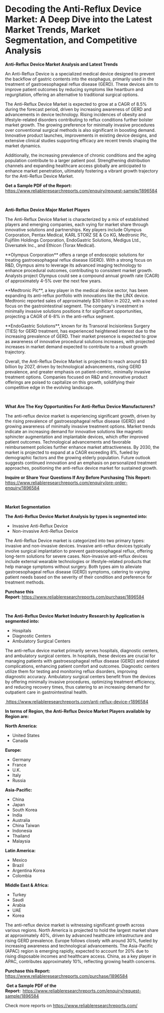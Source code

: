 <p><h1>Decoding the Anti-Reflux Device Market: A Deep Dive into the Latest Market Trends, Market Segmentation, and Competitive Analysis</h1></p><p><strong>Anti-Reflux Device Market Analysis and Latest Trends</strong></p>
<p><p>An Anti-Reflux Device is a specialized medical device designed to prevent the backflow of gastric contents into the esophagus, primarily used in the treatment of gastroesophageal reflux disease (GERD). These devices aim to improve patient outcomes by reducing symptoms like heartburn and regurgitation, offering an alternative to traditional surgical options. </p><p>The Anti-Reflux Device Market is expected to grow at a CAGR of 8.5% during the forecast period, driven by increasing awareness of GERD and advancements in device technology. Rising incidences of obesity and lifestyle-related disorders contributing to reflux conditions further bolster market growth. The growing preference for minimally invasive procedures over conventional surgical methods is also significant in boosting demand. Innovative product launches, improvements in existing device designs, and extensive clinical studies supporting efficacy are recent trends shaping the market dynamics. </p><p>Additionally, the increasing prevalence of chronic conditions and the aging population contribute to a larger patient pool. Strengthening distribution channels and expanding healthcare access globally are anticipated to enhance market penetration, ultimately fostering a vibrant growth trajectory for the Anti-Reflux Device Market.</p></p>
<p><strong>Get a Sample PDF of the Report:&nbsp;</strong> <a href="https://www.reliableresearchreports.com/enquiry/request-sample/1896584?utm_campaign=3297&utm_medium=2&utm_source=Github&utm_content=ia&utm_term=05032025&utm_id=anti-reflux-device">https://www.reliableresearchreports.com/enquiry/request-sample/1896584</a></p>
<p>&nbsp;</p>
<p><strong>Anti-Reflux Device Major Market Players</strong></p>
<p><p>The Anti-Reflux Device Market is characterized by a mix of established players and emerging companies, each vying for market share through innovative solutions and partnerships. Key players include Olympus Corporation, Pentax Medical, KARL STORZ SE & Co KG, Medtronic Plc, Fujifilm Holdings Corporation, EndoGastric Solutions, Medigus Ltd., Diversatek Inc., and Ethicon (Torax Medical).</p><p>**Olympus Corporation** offers a range of endoscopic solutions for treating gastroesophageal reflux disease (GERD). With a strong focus on R&D, Olympus aims to leverage its advanced imaging technology to enhance procedural outcomes, contributing to consistent market growth. Analysts project Olympus could see a compound annual growth rate (CAGR) of approximately 4-5% over the next few years.</p><p>**Medtronic Plc**, a key player in the medical device sector, has been expanding its anti-reflux portfolio with innovations like the LINX device. Medtronic reported sales of approximately $30 billion in 2022, with a noted focus on the gastrointestinal segment. The company's investment in minimally invasive solutions positions it for significant opportunities, projecting a CAGR of 6-8% in the anti-reflux segment.</p><p>**EndoGastric Solutions**, known for its Transoral Incisionless Surgery (TIES) for GERD treatment, has experienced heightened interest due to the increasing prevalence of GERD. Their market presence is expected to grow as awareness of innovative procedural solutions increases, with projected increases in market demand expected to contribute to a robust growth trajectory.</p><p>Overall, the Anti-Reflux Device Market is projected to reach around $3 billion by 2027, driven by technological advancements, rising GERD prevalence, and greater emphasis on patient-centric, minimally invasive treatment options. Companies focused on R&D and innovative product offerings are poised to capitalize on this growth, solidifying their competitive edge in the evolving landscape.</p></p>
<p>&nbsp;</p>
<p><strong>What Are The Key Opportunities For Anti-Reflux Device Manufacturers?</strong></p>
<p><p>The anti-reflux device market is experiencing significant growth, driven by the rising prevalence of gastroesophageal reflux disease (GERD) and growing awareness of minimally invasive treatment options. Market trends indicate an increasing demand for innovative solutions like magnetic sphincter augmentation and implantable devices, which offer improved patient outcomes. Technological advancements and favorable reimbursement policies further enhance market attractiveness. By 2030, the market is projected to expand at a CAGR exceeding 8%, fueled by demographic factors and the growing elderly population. Future outlook suggests continued innovation and an emphasis on personalized treatment approaches, positioning the anti-reflux device market for sustained growth.</p></p>
<p><strong>Inquire or Share Your Questions If Any Before Purchasing This Report:</strong> <a href="https://www.reliableresearchreports.com/enquiry/pre-order-enquiry/1896584?utm_campaign=3297&utm_medium=2&utm_source=Github&utm_content=ia&utm_term=05032025&utm_id=anti-reflux-device">https://www.reliableresearchreports.com/enquiry/pre-order-enquiry/1896584</a></p>
<p>&nbsp;</p>
<p><strong>Market Segmentation</strong></p>
<p><strong>The Anti-Reflux Device Market Analysis by types is segmented into:</strong></p>
<p><ul><li>Invasive Anti-Reflux Device</li><li>Non-invasive Anti-Reflux Device</li></ul></p>
<p><p>The Anti-Reflux Device market is categorized into two primary types: invasive and non-invasive devices. Invasive anti-reflux devices typically involve surgical implantation to prevent gastroesophageal reflux, offering long-term solutions for severe cases. Non-invasive anti-reflux devices include external wearable technologies or lifestyle-related products that help manage symptoms without surgery. Both types aim to alleviate gastroesophageal reflux disease (GERD) symptoms, catering to varying patient needs based on the severity of their condition and preference for treatment methods.</p></p>
<p><strong>Purchase this Report:&nbsp;</strong><a href="https://www.reliableresearchreports.com/purchase/1896584?utm_campaign=3297&utm_medium=2&utm_source=Github&utm_content=ia&utm_term=05032025&utm_id=anti-reflux-device">https://www.reliableresearchreports.com/purchase/1896584</a></p>
<p>&nbsp;</p>
<p><strong>The Anti-Reflux Device Market Industry Research by Application is segmented into:</strong></p>
<p><ul><li>Hospitals</li><li>Diagnostic Centers</li><li>Ambulatory Surgical Centers</li></ul></p>
<p><p>The anti-reflux device market primarily serves hospitals, diagnostic centers, and ambulatory surgical centers. In hospitals, these devices are crucial for managing patients with gastroesophageal reflux disease (GERD) and related complications, enhancing patient comfort and outcomes. Diagnostic centers utilize them for testing and monitoring reflux disorders, improving diagnostic accuracy. Ambulatory surgical centers benefit from the devices by offering minimally invasive procedures, optimizing treatment efficiency, and reducing recovery times, thus catering to an increasing demand for outpatient care in gastrointestinal health.</p></p>
<p><a href="https://www.reliableresearchreports.com/anti-reflux-device-r1896584?utm_campaign=3297&utm_medium=2&utm_source=Github&utm_content=ia&utm_term=05032025&utm_id=anti-reflux-device">&nbsp;https://www.reliableresearchreports.com/anti-reflux-device-r1896584</a></p>
<p><strong>In terms of Region, the Anti-Reflux Device Market Players available by Region are:</strong></p>
<p>
    <p> <strong> North America: </strong>
        <ul>
            <li>United States</li>
            <li>Canada</li>
        </ul>
        </p> 
    <p> <strong> Europe: </strong>
        <ul>
            <li>Germany</li>
            <li>France</li>
            <li>U.K.</li>
            <li>Italy</li>
            <li>Russia</li>
        </ul>
        </p> 
    <p> <strong> Asia-Pacific: </strong>
        <ul>
            <li>China</li>
            <li>Japan</li>
            <li>South Korea</li>
            <li>India</li>
            <li>Australia</li>
            <li>China Taiwan</li>
            <li>Indonesia</li>
            <li>Thailand</li>
            <li>Malaysia</li>
        </ul>
        </p> 
    <p> <strong> Latin America: </strong>
        <ul>
            <li>Mexico</li>
            <li>Brazil</li>
            <li>Argentina Korea</li>
            <li>Colombia</li>
        </ul>
        </p> 
    <p> <strong> Middle East & Africa: </strong>
        <ul>
            <li>Turkey</li>
            <li>Saudi</li>
            <li>Arabia</li>
            <li>UAE</li>
            <li>Korea</li>
        </ul>
    </p>
    </p>
<p><p>The anti-reflux device market is witnessing significant growth across various regions. North America is projected to hold the largest market share at approximately 40%, driven by advanced healthcare infrastructure and rising GERD prevalence. Europe follows closely with around 30%, fueled by increasing awareness and technological advancements. The Asia-Pacific (APAC) region is emerging rapidly, expected to account for 20% due to rising disposable incomes and healthcare access. China, as a key player in APAC, contributes approximately 10%, reflecting growing health concerns.</p></p>
<p><strong>Purchase this Report: </strong><a href="https://www.reliableresearchreports.com/purchase/1896584?utm_campaign=3297&utm_medium=2&utm_source=Github&utm_content=ia&utm_term=05032025&utm_id=anti-reflux-device">https://www.reliableresearchreports.com/purchase/1896584</a></p>
<p>&nbsp;<strong>Get a Sample PDF of the Report:&nbsp;&nbsp;</strong><a href="https://www.reliableresearchreports.com/enquiry/request-sample/1896584?utm_campaign=3297&utm_medium=2&utm_source=Github&utm_content=ia&utm_term=05032025&utm_id=anti-reflux-device">https://www.reliableresearchreports.com/enquiry/request-sample/1896584</a></p>
<p><strong></strong></p>
<p>Check more reports on <a href="https://www.reliableresearchreports.com/?utm_campaign=3297&utm_medium=2&utm_source=Github&utm_content=ia&utm_term=05032025&utm_id=anti-reflux-device">https://www.reliableresearchreports.com/</a></p>